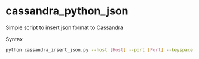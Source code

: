 # cassandra_python_json

Simple script to insert json format to Cassandra

Syntax
```bash
python cassandra_insert_json.py --host [Host] --port [Port] --keyspace [Keyspace name] --table [Table name] --file [File.json]
```

